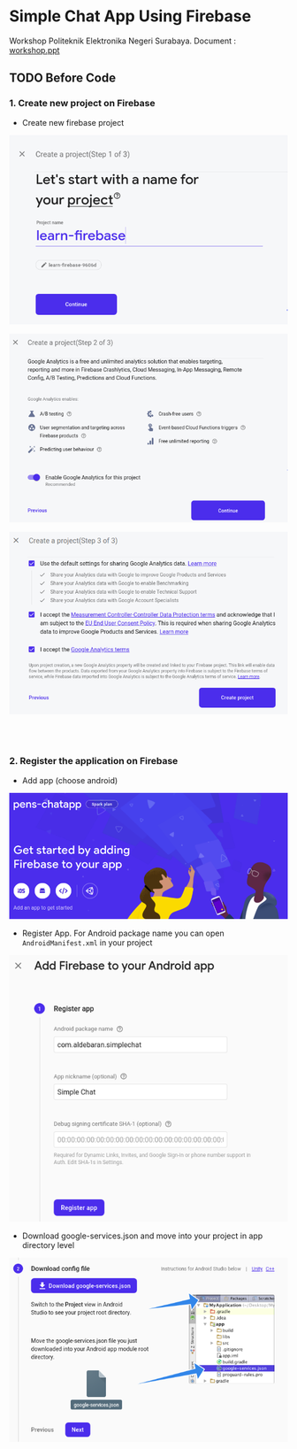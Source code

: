 # Simple Chat App Using Firebase
Workshop Politeknik Elektronika Negeri Surabaya.
Document : [workshop.ppt](https://docs.google.com/presentation/d/15TRocGqu4nJOJjoGZ4bDj0EkbX6zMUX6qisR8FgZM0E/edit?usp=sharing)

## TODO Before Code

### 1. Create new project on Firebase

- Create new firebase project
<p align="center">
  <img src="screenshot/selection_1.png"/>
</p>


<p align="center">
  <img src="screenshot/selection_2.png"/>
</p>


<p align="center">
  <img src="screenshot/selection_3.png"/>
</p>

<br/>
<br/>

### 2. Register the application on Firebase
- Add app (choose android)
<p align="center">
  <img src="screenshot/selection_4.png"/>
</p>


- Register App. For Android package name you can  open `AndroidManifest.xml` in your project
<p align="center">
  <img src="screenshot/selection_5.png"/>
</p>


- Download google-services.json and move into your project in app directory level
<p align="center">
  <img src="screenshot/selection_6.png"/>
</p>
